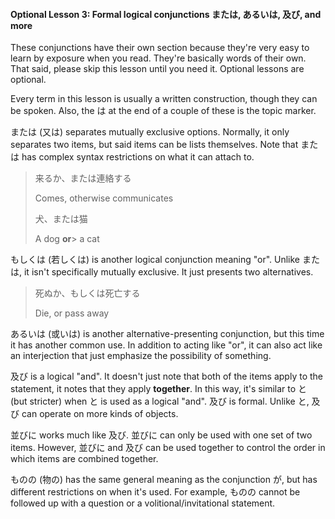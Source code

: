 #### Optional Lesson 3: Formal logical conjunctions または, あるいは, 及び, and more

These conjunctions have their own section because they're very easy to learn by exposure when you read. They're basically words of their own. That said, please skip this lesson until you need it. Optional lessons are optional.

Every term in this lesson is usually a written construction, though they can be spoken. Also, the は at the end of a couple of these is the topic marker.

または (又は) separates mutually exclusive options. Normally, it only separates two items, but said items can be lists themselves. Note that または has complex syntax restrictions on what it can attach to.

> 来るか、または連絡する
>
> Comes, otherwise communicates
>
> 犬、または猫
>
> A dog **or**> a cat

もしくは (若しくは) is another logical conjunction meaning "or". Unlike または, it isn't specifically mutually exclusive. It just presents two alternatives.

> 死ぬか、もしくは死亡する
>
> Die, or pass away

あるいは (或いは) is another alternative-presenting conjunction, but this time it has another common use. In addition to acting like "or", it can also act like an interjection that just emphasize the possibility of something.

及び is a logical "and". It doesn't just note that both of the items apply to the statement, it notes that they apply **together**. In this way, it's similar to と (but stricter) when と is used as a logical "and". 及び is formal. Unlike と, 及び can operate on more kinds of objects.

並びに works much like 及び. 並びに can only be used with one set of two items. However, 並びに and 及び can be used together to control the order in which items are combined together.

ものの (物の) has the same general meaning as the conjunction が, but has different restrictions on when it's used. For example, ものの cannot be followed up with a question or a volitional/invitational statement.
